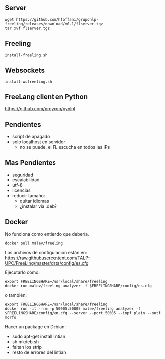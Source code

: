 

Server
------

    wget https://github.com/hfoffani/gruponlp-freeling/releases/download/v0.1/flserver.tgz
    tar xvf flserver.tgz


Freeling
--------

    install-freeling.sh

Websockets
----------

    install-wsfreeling.sh



FreeLang client en Python
-----------

https://github.com/proycon/pynlpl



Pendientes
---------

- script de apagado
- solo localhost en servidor
    + no se puede. el FL escucha en todos las IPs.



Mas Pendientes
---------

- seguridad
- escalabilidad
- utf-8
- licencias
- reducir tamaño:
    + quitar idiomas
    + ¿instalar via .deb?



Docker
------

No funciona como entiendo que debería.

    docker pull malev/freeling


Los archivos de configuración están en:
https://raw.githubusercontent.com/TALP-UPC/FreeLing/master/data/config/es.cfg

Ejecutarlo como:

    export FREELINGSHARE=/usr/local/share/freeling
    docker run malev/freeling analyzer -f $FREELINGSHARE/config/es.cfg

o también:

    export FREELINGSHARE=/usr/local/share/freeling
    docker run -it --rm -p 50005:50005 malev/freeling analyzer -f $FREELINGSHARE/config/en.cfg --server --port 50005 --inpf plain --outf morfo



Hacer un package en Debian:

- sudo apt-get install lintian
- sh mkdeb.sh
- faltan los strip
- resto de errores del lintian

